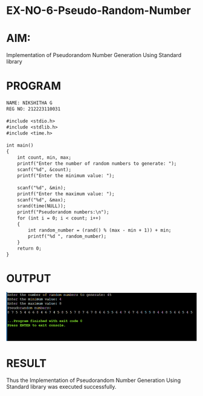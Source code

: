 # EX-NO-6-Pseudo-Random-Number

# AIM: 

Implementation of Pseudorandom Number Generation Using Standard library

# PROGRAM
```
NAME: NIKSHITHA G
REG NO: 212223110031

#include <stdio.h>
#include <stdlib.h>
#include <time.h>

int main() 
{
    int count, min, max;
    printf("Enter the number of random numbers to generate: ");
    scanf("%d", &count);
    printf("Enter the minimum value: ");
    
    scanf("%d", &min);
    printf("Enter the maximum value: ");
    scanf("%d", &max);
    srand(time(NULL));
    printf("Pseudorandom numbers:\n");   
    for (int i = 0; i < count; i++) 
    {
        int random_number = (rand() % (max - min + 1)) + min;
        printf("%d ", random_number);
    }
    return 0;
}
```

# OUTPUT
![alt text](<Screenshot (29).png>)


# RESULT
   Thus the Implementation of Pseudorandom Number Generation Using Standard library was executed successfully.
